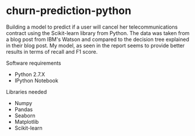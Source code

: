 # churn-prediction-python
Building a model to predict if a user will cancel her telecommunications contract using the Scikit-learn library from Python. The data was taken from a blog post from IBM's Watson and compared to the decision tree explained in their blog post. My model, as seen in the report seems to provide better results in terms of recall and F1 score.

Software requirements
* Python 2.7.X
* IPython Notebook

Libraries needed
* Numpy
* Pandas
* Seaborn
* Matplotlib
* Scikit-learn
